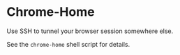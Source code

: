 # Chrome-Home
Use SSH to tunnel your browser session somewhere else.

See the `chrome-home` shell script for details.
